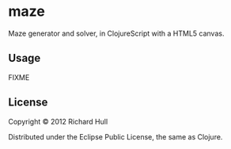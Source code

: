 # maze

Maze generator and solver, in ClojureScript with a HTML5 canvas.

## Usage

FIXME

## License

Copyright © 2012 Richard Hull

Distributed under the Eclipse Public License, the same as Clojure.
